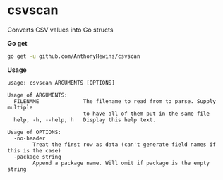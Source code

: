 # csvscan

Converts CSV values into Go structs

**Go get**

``` sh
go get -u github.com/AnthonyHewins/csvscan 
```

**Usage**


``` shell
usage: csvscan ARGUMENTS [OPTIONS]

Usage of ARGUMENTS:
  FILENAME              The filename to read from to parse. Supply multiple
                        to have all of them put in the same file
  help, -h, --help, h   Display this help text.

Usage of OPTIONS:
  -no-header
        Treat the first row as data (can't generate field names if this is the case)
  -package string
        Append a package name. Will omit if package is the empty string
```
